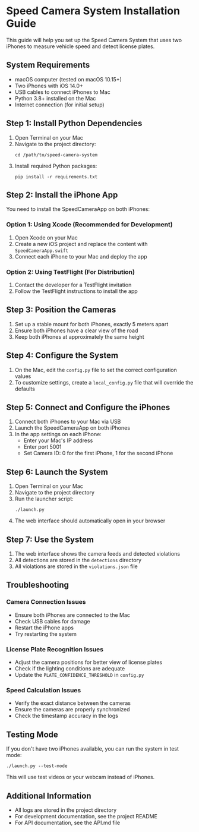 # Speed Camera System Installation Guide

This guide will help you set up the Speed Camera System that uses two iPhones to measure vehicle speed and detect license plates.

## System Requirements

- macOS computer (tested on macOS 10.15+)
- Two iPhones with iOS 14.0+
- USB cables to connect iPhones to Mac
- Python 3.8+ installed on the Mac
- Internet connection (for initial setup)

## Step 1: Install Python Dependencies

1. Open Terminal on your Mac
2. Navigate to the project directory:
   ```
   cd /path/to/speed-camera-system
   ```
3. Install required Python packages:
   ```
   pip install -r requirements.txt
   ```

## Step 2: Install the iPhone App

You need to install the SpeedCameraApp on both iPhones:

### Option 1: Using Xcode (Recommended for Development)

1. Open Xcode on your Mac
2. Create a new iOS project and replace the content with `SpeedCameraApp.swift`
3. Connect each iPhone to your Mac and deploy the app

### Option 2: Using TestFlight (For Distribution)

1. Contact the developer for a TestFlight invitation
2. Follow the TestFlight instructions to install the app

## Step 3: Position the Cameras

1. Set up a stable mount for both iPhones, exactly 5 meters apart
2. Ensure both iPhones have a clear view of the road
3. Keep both iPhones at approximately the same height

## Step 4: Configure the System

1. On the Mac, edit the `config.py` file to set the correct configuration values
2. To customize settings, create a `local_config.py` file that will override the defaults

## Step 5: Connect and Configure the iPhones

1. Connect both iPhones to your Mac via USB
2. Launch the SpeedCameraApp on both iPhones
3. In the app settings on each iPhone:
   - Enter your Mac's IP address
   - Enter port 5001
   - Set Camera ID: 0 for the first iPhone, 1 for the second iPhone

## Step 6: Launch the System

1. Open Terminal on your Mac
2. Navigate to the project directory
3. Run the launcher script:
   ```
   ./launch.py
   ```
4. The web interface should automatically open in your browser

## Step 7: Use the System

1. The web interface shows the camera feeds and detected violations
2. All detections are stored in the `detections` directory
3. All violations are stored in the `violations.json` file

## Troubleshooting

### Camera Connection Issues

- Ensure both iPhones are connected to the Mac
- Check USB cables for damage
- Restart the iPhone apps
- Try restarting the system

### License Plate Recognition Issues

- Adjust the camera positions for better view of license plates
- Check if the lighting conditions are adequate
- Update the `PLATE_CONFIDENCE_THRESHOLD` in `config.py`

### Speed Calculation Issues

- Verify the exact distance between the cameras
- Ensure the cameras are properly synchronized
- Check the timestamp accuracy in the logs

## Testing Mode

If you don't have two iPhones available, you can run the system in test mode:

```
./launch.py --test-mode
```

This will use test videos or your webcam instead of iPhones.

## Additional Information

- All logs are stored in the project directory
- For development documentation, see the project README
- For API documentation, see the API.md file 
